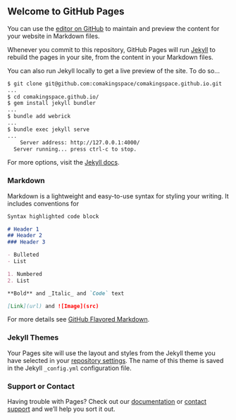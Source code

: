 ## Welcome to GitHub Pages

You can use the [editor on GitHub](https://github.com/comakingspace/comakingspace.github.io/edit/master/README.md) to maintain and preview the content for your website in Markdown files.

Whenever you commit to this repository, GitHub Pages will run [Jekyll](https://jekyllrb.com/) to rebuild the pages in your site, from the content in your Markdown files.

You can also run Jekyll locally to get a live preview of the site. To do so...

```sh
$ git clone git@github.com:comakingspace/comakingspace.github.io.git
...
$ cd comakingspace.github.io/
$ gem install jekyll bundler
...
$ bundle add webrick
...
$ bundle exec jekyll serve
...
    Server address: http://127.0.0.1:4000/
  Server running... press ctrl-c to stop.
```

For more options, visit the [Jekyll docs](https://jekyllrb.com/docs/).

### Markdown

Markdown is a lightweight and easy-to-use syntax for styling your writing. It includes conventions for

```markdown
Syntax highlighted code block

# Header 1
## Header 2
### Header 3

- Bulleted
- List

1. Numbered
2. List

**Bold** and _Italic_ and `Code` text

[Link](url) and ![Image](src)
```

For more details see [GitHub Flavored Markdown](https://guides.github.com/features/mastering-markdown/).

### Jekyll Themes

Your Pages site will use the layout and styles from the Jekyll theme you have selected in your [repository settings](https://github.com/comakingspace/comakingspace.github.io/settings). The name of this theme is saved in the Jekyll `_config.yml` configuration file.

### Support or Contact

Having trouble with Pages? Check out our [documentation](https://help.github.com/categories/github-pages-basics/) or [contact support](https://github.com/contact) and we’ll help you sort it out.

